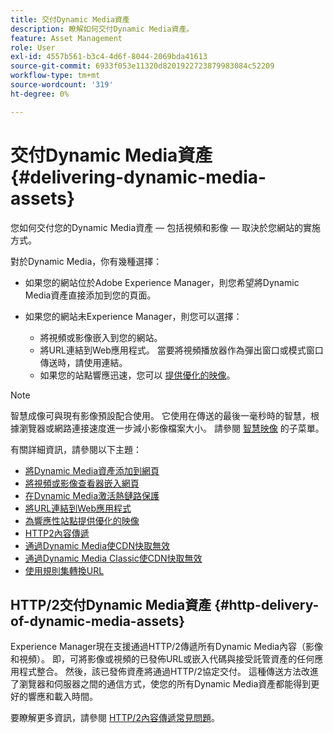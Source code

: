 ```yaml
---
title: 交付Dynamic Media資產
description: 瞭解如何交付Dynamic Media資產。
feature: Asset Management
role: User
exl-id: 4557b561-b3c4-4d6f-8044-2069bda41613
source-git-commit: 6933f053e11320d8201922723879983084c52209
workflow-type: tm+mt
source-wordcount: '319'
ht-degree: 0%

---
```


# 交付Dynamic Media資產{#delivering-dynamic-media-assets}

您如何交付您的Dynamic Media資產 — 包括視頻和影像 — 取決於您網站的實施方式。

對於Dynamic Media，你有幾種選擇：

* 如果您的網站位於Adobe Experience Manager，則您希望將Dynamic Media資產直接添加到您的頁面。
* 如果您的網站未Experience Manager，則您可以選擇：

   * 將視頻或影像嵌入到您的網站。
   * 將URL連結到Web應用程式。 當要將視頻播放器作為彈出窗口或模式窗口傳送時，請使用連結。
   * 如果您的站點響應迅速，您可以 [提供優化的映像](/help/assets/dynamic-media/responsive-site.md)。

>[!NOTE]
>
>智慧成像可與現有影像預設配合使用。 它使用在傳送的最後一毫秒時的智慧，根據瀏覽器或網路連接速度進一步減小影像檔案大小。 請參閱 [智慧映像](/help/assets/dynamic-media/imaging-faq.md) 的子菜單。

有關詳細資訊，請參閱以下主題：

* [將Dynamic Media資產添加到網頁](/help/assets/dynamic-media/adding-dynamic-media-assets-to-pages.md)
* [將視頻或影像查看器嵌入網頁](/help/assets/dynamic-media/embed-code.md)
* [在Dynamic Media激活熱鏈路保護](/help/assets/dynamic-media/hotlink-protection.md)
* [將URL連結到Web應用程式](/help/assets/dynamic-media/linking-urls-to-yourwebapplication.md)
* [為響應性站點提供優化的映像](/help/assets/dynamic-media/responsive-site.md)
* [HTTP2內容傳遞](/help/assets/dynamic-media/http2faq.md)
* [通過Dynamic Media使CDN快取無效](/help/assets/dynamic-media/invalidate-cdn-cache-dynamic-media.md)
* [通過Dynamic Media Classic使CDN快取無效](/help/assets/dynamic-media/invalidate-cdn-cache-dm-classic.md)
* [使用規則集轉換URL](/help/assets/dynamic-media/using-rulesets-to-transform-urls.md)

## HTTP/2交付Dynamic Media資產 {#http-delivery-of-dynamic-media-assets}

Experience Manager現在支援通過HTTP/2傳遞所有Dynamic Media內容（影像和視頻）。 即，可將影像或視頻的已發佈URL或嵌入代碼與接受託管資產的任何應用程式整合。 然後，該已發佈資產將通過HTTP/2協定交付。 這種傳送方法改進了瀏覽器和伺服器之間的通信方式，使您的所有Dynamic Media資產都能得到更好的響應和載入時間。

要瞭解更多資訊，請參閱 [HTTP/2內容傳遞常見問題](/help/assets/dynamic-media/http2faq.md)。
